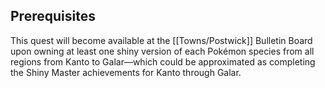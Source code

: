 ## Prerequisites

This quest will become available at the [[Towns/Postwick]] Bulletin Board upon owning at least one shiny version of each Pokémon species from all regions from Kanto to Galar—which could be approximated as completing the Shiny Master achievements for Kanto through Galar.